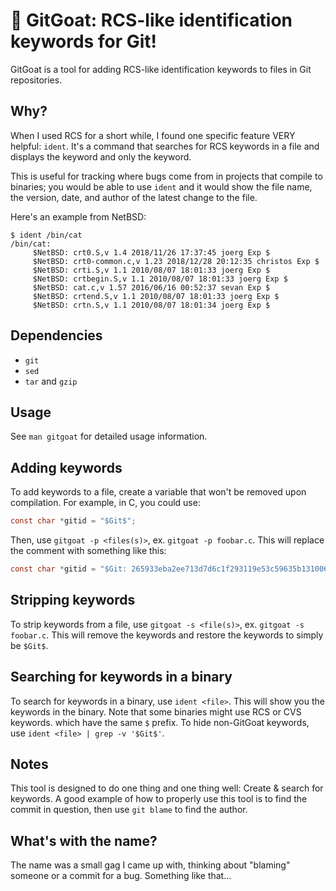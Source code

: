 # 🐐 GitGoat: RCS-like identification keywords for Git!

GitGoat is a tool for adding RCS-like identification keywords to files in Git repositories.

## Why?
When I used RCS for a short while, I found one specific feature VERY helpful: `ident`. It's a command that searches for RCS keywords in a file and displays the keyword and only the keyword. 

This is useful for tracking where bugs come from in projects that compile to binaries; you would be able to use `ident` and it would show the file name, the version, date, and author of the latest change to the file.

Here's an example from NetBSD:
```
$ ident /bin/cat
/bin/cat:
     $NetBSD: crt0.S,v 1.4 2018/11/26 17:37:45 joerg Exp $
     $NetBSD: crt0-common.c,v 1.23 2018/12/28 20:12:35 christos Exp $
     $NetBSD: crti.S,v 1.1 2010/08/07 18:01:33 joerg Exp $
     $NetBSD: crtbegin.S,v 1.1 2010/08/07 18:01:33 joerg Exp $
     $NetBSD: cat.c,v 1.57 2016/06/16 00:52:37 sevan Exp $
     $NetBSD: crtend.S,v 1.1 2010/08/07 18:01:33 joerg Exp $
     $NetBSD: crtn.S,v 1.1 2010/08/07 18:01:34 joerg Exp $
```

## Dependencies
- `git`
- `sed`
- `tar` and `gzip`

## Usage
See `man gitgoat` for detailed usage information.

## Adding keywords
To add keywords to a file, create a variable that won't be removed upon compilation. For example, in C, you could use:
```c
const char *gitid = "$Git$";
```

Then, use `gitgoat -p <files(s)>`, ex. `gitgoat -p foobar.c`. This will replace the comment with something like this:
```c
const char *gitid = "$Git: 265933eba2ee713d7d6c1f293119e53c59635b13100644 d0627df69573d05d16bdf463691b85d419f10e95 0	src/bracket.c $";
```

## Stripping keywords
To strip keywords from a file, use `gitgoat -s <file(s)>`, ex. `gitgoat -s foobar.c`. This will remove the keywords and restore the keywords to simply be `$Git$`.

## Searching for keywords in a binary
To search for keywords in a binary, use `ident <file>`. This will show you the keywords in the binary.
Note that some binaries might use RCS or CVS keywords. which have the same `$` prefix. To hide non-GitGoat keywords, use `ident <file> | grep -v '$Git$'`.

## Notes
This tool is designed to do one thing and one thing well: Create & search for keywords.
A good example of how to properly use this tool is to find the commit in question, then use `git blame` to find the author.

## What's with the name?
The name was a small gag I came up with, thinking about "blaming" someone or a commit for a bug. Something like that...

